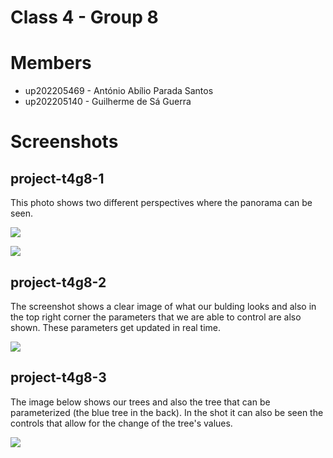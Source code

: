 # Class 4 - Group 8

# Members

- up202205469 - António Abílio Parada Santos 
- up202205140 - Guilherme de Sá Guerra

# Screenshots

## project-t4g8-1

This photo shows two different perspectives where the panorama can be seen.

![](screenshots/project-t4g8-1.png)

![](screenshots/extras/panorama-extra.png)

## project-t4g8-2

The screenshot shows a clear image of what our bulding looks and also in the top right corner the parameters that we are able to control are also shown.
These parameters get updated in real time.

![](screenshots/project-t4g8-2.png)

## project-t4g8-3

The image below shows our trees and also the tree that can be parameterized (the blue tree in the back). In the shot it can also be seen the controls that allow
for the change of the tree's values.

![](screenshots/project-t4g8-3.png)